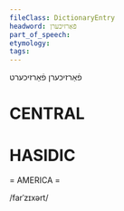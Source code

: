 ```yaml
---
fileClass: DictionaryEntry
headword: פֿאַרזיכערן
part_of_speech: 
etymology: 
tags: 
---
```

פֿאַרזיכערן
פֿאַרזיכערט

CENTRAL
========

HASIDIC
=======
= AMERICA = 

/farˈzɪxərt/